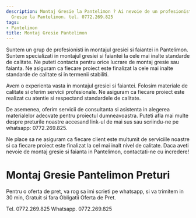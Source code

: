 ```yaml
---
description: Montaj Gresie la Pantelimon ? Ai nevoie de un profesionist in Montaj
  Gresie la Pantelimon. tel. 0772.269.825
tags:
- Pantelimon
title: Montaj Gresie Pantelimon
---
```



Suntem un grup de profesionisti in montajul gresiei si faiantei in Pantelimon. Suntem specializati in montajul gresiei si faiantei la cele mai inalte standarde de calitate. Ne puteti contacta pentru orice lucrare de montaj gresie sau faianta. Ne asiguram ca fiecare proiect este finalizat la cele mai inalte standarde de calitate si in termenii stabiliti.

Avem o experienta vasta in montajul gresiei si faiantei. Folosim materiale de calitate si oferim servicii profesionale. Ne asiguram ca fiecare proiect este realizat cu atentie si respectand standardele de calitate.

De asemenea, oferim servicii de consultanta si asistenta in alegerea materialelor adecvate pentru proiectul dumneavoastra. Puteti afla mai multe despre preturile noastre accesand link-ul de mai sus sau scriindu-ne pe whatsapp: 0772.269.825.

Ne place sa ne asiguram ca fiecare client este multumit de serviciile noastre si ca fiecare proiect este finalizat la cel mai inalt nivel de calitate. Daca aveti nevoie de montaj gresie si faianta in Pantelimon, contactati-ne cu incredere!

# Montaj Gresie Pantelimon Preturi
Pentru o oferta de pret, va rog sa imi scrieti pe whatsapp, si va trimitem in 30 min, Gratuit si fara Obligatii Oferta de Pret.

Tel. 0772.269.825
Whatsapp. 0772.269.825